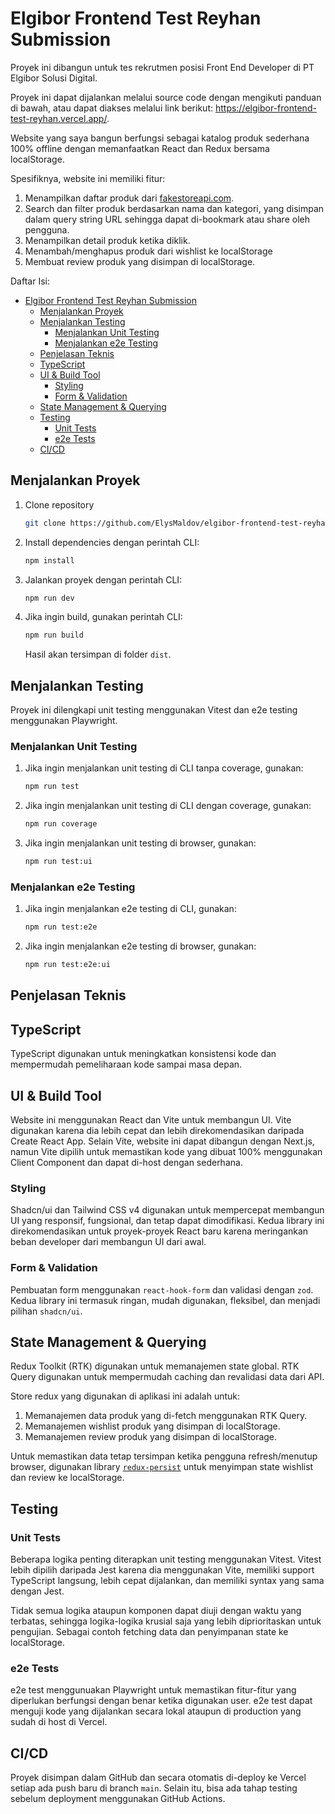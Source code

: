 # Elgibor Frontend Test Reyhan Submission

Proyek ini dibangun untuk tes rekrutmen posisi Front End Developer di PT Elgibor Solusi Digital.

Proyek ini dapat dijalankan melalui source code dengan mengikuti panduan di bawah, atau dapat diakses melalui link berikut:
<https://elgibor-frontend-test-reyhan.vercel.app/>.

Website yang saya bangun berfungsi sebagai katalog produk sederhana 100% offline dengan memanfaatkan React dan Redux bersama localStorage.

Spesifiknya, website ini memiliki fitur:

1. Menampilkan daftar produk dari [fakestoreapi.com](http://fakestoreapi.com/).
2. Search dan filter produk berdasarkan nama dan kategori, yang disimpan dalam query string URL sehingga dapat di-bookmark atau share oleh pengguna.
3. Menampilkan detail produk ketika diklik.
4. Menambah/menghapus produk dari wishlist ke localStorage
5. Membuat review produk yang disimpan di localStorage.

Daftar Isi:

- [Elgibor Frontend Test Reyhan Submission](#elgibor-frontend-test-reyhan-submission)
  - [Menjalankan Proyek](#menjalankan-proyek)
  - [Menjalankan Testing](#menjalankan-testing)
    - [Menjalankan Unit Testing](#menjalankan-unit-testing)
    - [Menjalankan e2e Testing](#menjalankan-e2e-testing)
  - [Penjelasan Teknis](#penjelasan-teknis)
  - [TypeScript](#typescript)
  - [UI \& Build Tool](#ui--build-tool)
    - [Styling](#styling)
    - [Form \& Validation](#form--validation)
  - [State Management \& Querying](#state-management--querying)
  - [Testing](#testing)
    - [Unit Tests](#unit-tests)
    - [e2e Tests](#e2e-tests)
  - [CI/CD](#cicd)

## Menjalankan Proyek

1. Clone repository

    ```bash
    git clone https://github.com/ElysMaldov/elgibor-frontend-test-reyhan.git
    ```

2. Install dependencies dengan perintah CLI:

   ```bash
   npm install
   ```

3. Jalankan proyek dengan perintah CLI:

   ```bash
   npm run dev
   ```

4. Jika ingin build, gunakan perintah CLI:

   ```bash
   npm run build
   ```

   Hasil akan tersimpan di folder `dist`.

## Menjalankan Testing

Proyek ini dilengkapi unit testing menggunakan Vitest dan e2e testing menggunakan Playwright.

### Menjalankan Unit Testing

1. Jika ingin menjalankan unit testing di CLI tanpa coverage, gunakan:

   ```bash
   npm run test
   ```

2. Jika ingin menjalankan unit testing di CLI dengan coverage, gunakan:

   ```bash
   npm run coverage
   ```

3. Jika ingin menjalankan unit testing di browser, gunakan:

   ```bash
   npm run test:ui
   ```

### Menjalankan e2e Testing

1. Jika ingin menjalankan e2e testing di CLI, gunakan:

   ```bash
   npm run test:e2e
   ```

2. Jika ingin menjalankan e2e testing di browser, gunakan:

   ```bash
   npm run test:e2e:ui
   ```

## Penjelasan Teknis

## TypeScript

TypeScript digunakan untuk meningkatkan konsistensi kode dan mempermudah pemeliharaan kode sampai masa depan.

## UI & Build Tool

Website ini menggunakan React dan Vite untuk membangun UI. Vite digunakan karena dia lebih cepat dan lebih direkomendasikan daripada Create React App. Selain Vite, website ini dapat dibangun dengan Next.js, namun Vite dipilih untuk memastikan kode yang dibuat 100% menggunakan Client Component dan dapat di-host dengan sederhana.

### Styling

Shadcn/ui dan Tailwind CSS v4 digunakan untuk mempercepat membangun UI yang responsif, fungsional, dan tetap dapat dimodifikasi. Kedua library ini direkomendasikan untuk proyek-proyek React baru karena meringankan beban developer dari membangun UI dari awal.

### Form & Validation

Pembuatan form menggunakan `react-hook-form` dan validasi dengan `zod`. Kedua library ini termasuk ringan, mudah digunakan, fleksibel, dan menjadi pilihan `shadcn/ui`.

## State Management & Querying

Redux Toolkit (RTK) digunakan untuk memanajemen state global. RTK Query digunakan untuk mempermudah caching dan revalidasi data dari API.

Store redux yang digunakan di aplikasi ini adalah untuk:

1. Memanajemen data produk yang di-fetch menggunakan RTK Query.
2. Memanajemen wishlist produk yang disimpan di localStorage.
3. Memanajemen review produk yang disimpan di localStorage.

Untuk memastikan data tetap tersimpan ketika pengguna refresh/menutup browser, digunakan library [`redux-persist`](https://www.npmjs.com/package/redux-persist) untuk menyimpan state wishlist dan review ke localStorage.

## Testing

### Unit Tests

Beberapa logika penting diterapkan unit testing menggunakan Vitest. Vitest lebih dipilih daripada Jest karena dia menggunakan Vite, memiliki support TypeScript langsung, lebih cepat dijalankan, dan memiliki syntax yang sama dengan Jest.

Tidak semua logika ataupun komponen dapat diuji dengan waktu yang terbatas, sehingga logika-logika krusial saja yang lebih diprioritaskan untuk pengujian. Sebagai contoh fetching data dan penyimpanan state ke localStorage.

### e2e Tests

e2e test menggunuakan Playwright untuk memastikan fitur-fitur yang diperlukan berfungsi dengan benar ketika digunakan user. e2e test dapat menguji kode yang dijalankan secara lokal ataupun di production yang sudah di host di Vercel.

## CI/CD

Proyek disimpan dalam GitHub dan secara otomatis di-deploy ke Vercel setiap ada push baru di branch `main`. Selain itu, bisa ada tahap testing sebelum deployment menggunakan GitHub Actions.
